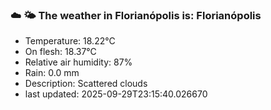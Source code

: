 ### ☁️ 🌤️  The weather in Florianópolis is: Florianópolis

- Temperature: 18.22°C
- On flesh: 18.37°C
- Relative air humidity: 87%
- Rain: 0.0 mm
- Description: Scattered clouds
- last updated: 2025-09-29T23:15:40.026670
